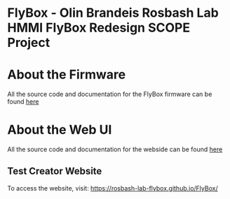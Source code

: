 # FlyBox - Olin Brandeis Rosbash Lab HMMI FlyBox Redesign SCOPE Project

# About the Firmware
All the source code and documentation for the FlyBox firmware can be found [here](https://github.com/ctallum/FlyBox-firmware)

# About the Web UI
All the source code and documentation for the webside can be found [here](https://github.com/ctallum/FlyBox/tree/main/programming-gui)

## Test Creator Website
To access the website, visit:
https://rosbash-lab-flybox.github.io/FlyBox/

